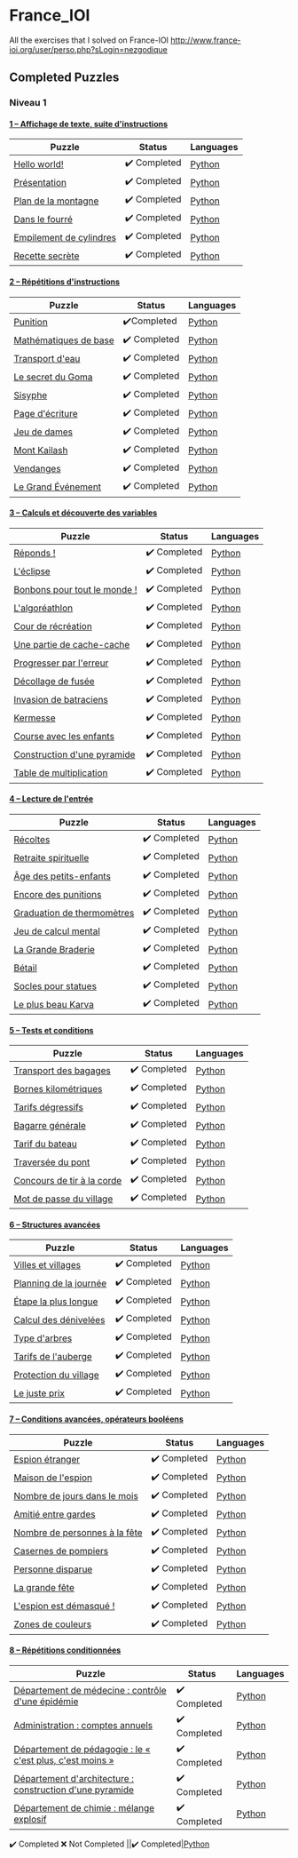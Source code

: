 # France_IOI
All the exercises that I solved on France-IOI
http://www.france-ioi.org/user/perso.php?sLogin=nezgodique

## Completed Puzzles

### Niveau 1
#### [1 – Affichage de texte, suite d'instructions](http://www.france-ioi.org/algo/chapter.php?idChapter=642)
|Puzzle|Status|Languages
|------|------|---------
|[Hello world!](http://www.france-ioi.org/algo/task.php?idChapter=642&idTask=1869)|:heavy_check_mark: Completed|[Python](https://github.com/SlicedPotatoes/France_IOI/blob/main/Niveau%201/1%20%E2%80%93%20Affichage%20de%20texte%2C%20suite%20d'instructions/1%20-%20Hello%20world!.py)
|[Présentation](http://www.france-ioi.org/algo/task.php?idChapter=642&idTask=1871)|:heavy_check_mark: Completed|[Python](https://github.com/SlicedPotatoes/France_IOI/blob/main/Niveau%201/1%20%E2%80%93%20Affichage%20de%20texte%2C%20suite%20d'instructions/2%20-%20Pr%C3%A9sentation.py)
|[Plan de la montagne](http://www.france-ioi.org/algo/task.php?idChapter=642&idTask=1870)|:heavy_check_mark: Completed|[Python](https://github.com/SlicedPotatoes/France_IOI/blob/main/Niveau%201/1%20%E2%80%93%20Affichage%20de%20texte%2C%20suite%20d'instructions/3%20-%20Plan%20de%20la%20montagne.py)
|[Dans le fourré](http://www.france-ioi.org/algo/task.php?idChapter=642&idTask=1872)|:heavy_check_mark: Completed|[Python](https://github.com/SlicedPotatoes/France_IOI/blob/main/Niveau%201/1%20%E2%80%93%20Affichage%20de%20texte%2C%20suite%20d'instructions/4%20-%20Dans%20le%20fourr%C3%A9.py)
|[Empilement de cylindres](http://www.france-ioi.org/algo/task.php?idChapter=642&idTask=1873)|:heavy_check_mark: Completed|[Python](https://github.com/SlicedPotatoes/France_IOI/blob/main/Niveau%201/1%20%E2%80%93%20Affichage%20de%20texte%2C%20suite%20d'instructions/5%20-%20Empilement%20de%20cylindres.py)
|[Recette secrète](http://www.france-ioi.org/algo/task.php?idChapter=642&idTask=1874)|:heavy_check_mark: Completed|[Python](https://github.com/SlicedPotatoes/France_IOI/blob/main/Niveau%201/1%20%E2%80%93%20Affichage%20de%20texte%2C%20suite%20d'instructions/6%20-%20Recette%20secr%C3%A8te.py)

#### [2 – Répétitions d'instructions](http://www.france-ioi.org/algo/chapter.php?idChapter=643)
|Puzzle|Status|Languages
|------|------|---------
|[Punition](http://www.france-ioi.org/algo/task.php?idChapter=643&idTask=1876)|:heavy_check_mark:Completed|[Python](https://github.com/SlicedPotatoes/France_IOI/blob/main/Niveau%201/2%20%E2%80%93%20R%C3%A9p%C3%A9titions%20d'instructions/01%20-%20Punition.py)
|[Mathématiques de base](http://www.france-ioi.org/algo/task.php?idChapter=643&idTask=1878)|:heavy_check_mark: Completed|[Python](https://github.com/SlicedPotatoes/France_IOI/blob/main/Niveau%201/2%20%E2%80%93%20R%C3%A9p%C3%A9titions%20d'instructions/02%20-%20Math%C3%A9matiques%20de%20base.py)
|[Transport d'eau](http://www.france-ioi.org/algo/task.php?idChapter=643&idTask=1877)|:heavy_check_mark: Completed|[Python](https://github.com/SlicedPotatoes/France_IOI/blob/main/Niveau%201/2%20%E2%80%93%20R%C3%A9p%C3%A9titions%20d'instructions/03%20-%20Transport%20d'eau.py)
|[Le secret du Goma](http://www.france-ioi.org/algo/task.php?idChapter=643&idTask=1879)|:heavy_check_mark: Completed|[Python](https://github.com/SlicedPotatoes/France_IOI/blob/main/Niveau%201/2%20%E2%80%93%20R%C3%A9p%C3%A9titions%20d'instructions/04%20-%20Le%20secret%20du%20Goma.py)
|[Sisyphe](http://www.france-ioi.org/algo/task.php?idChapter=643&idTask=1880)|:heavy_check_mark: Completed|[Python](https://github.com/SlicedPotatoes/France_IOI/blob/main/Niveau%201/2%20%E2%80%93%20R%C3%A9p%C3%A9titions%20d'instructions/05%20-%20Sisyphe.py)
|[Page d'écriture](http://www.france-ioi.org/algo/task.php?idChapter=643&idTask=1881)|:heavy_check_mark: Completed|[Python](https://github.com/SlicedPotatoes/France_IOI/blob/main/Niveau%201/2%20%E2%80%93%20R%C3%A9p%C3%A9titions%20d'instructions/06%20-%20Page%20d'%C3%A9criture.py)
|[Jeu de dames](http://www.france-ioi.org/algo/task.php?idChapter=643&idTask=1882)|:heavy_check_mark: Completed|[Python](https://github.com/SlicedPotatoes/France_IOI/blob/main/Niveau%201/2%20%E2%80%93%20R%C3%A9p%C3%A9titions%20d'instructions/07%20-%20Jeu%20de%20dames.py)
|[Mont Kailash](http://www.france-ioi.org/algo/task.php?idChapter=643&idTask=1883)|:heavy_check_mark: Completed|[Python](https://github.com/SlicedPotatoes/France_IOI/blob/main/Niveau%201/2%20%E2%80%93%20R%C3%A9p%C3%A9titions%20d'instructions/08%20-%20Mont%20Kailash.py)
|[Vendanges](http://www.france-ioi.org/algo/task.php?idChapter=643&idTask=1884)|:heavy_check_mark: Completed|[Python](https://github.com/SlicedPotatoes/France_IOI/blob/main/Niveau%201/2%20%E2%80%93%20R%C3%A9p%C3%A9titions%20d'instructions/09%20-%20Vendanges.py)
|[Le Grand Événement](http://www.france-ioi.org/algo/task.php?idChapter=643&idTask=1885)|:heavy_check_mark: Completed|[Python](https://github.com/SlicedPotatoes/France_IOI/blob/main/Niveau%201/2%20%E2%80%93%20R%C3%A9p%C3%A9titions%20d'instructions/10%20-%20Le%20Grand%20%C3%89v%C3%A9nement.py)

#### [3 – Calculs et découverte des variables](http://www.france-ioi.org/algo/chapter.php?idChapter=644)
|Puzzle|Status|Languages
|------|------|---------
|[Réponds !](http://www.france-ioi.org/algo/task.php?idChapter=644&idTask=1863)|:heavy_check_mark: Completed|[Python](https://github.com/SlicedPotatoes/France_IOI/blob/main/Niveau%201/3%20%E2%80%93%20Calculs%20et%20d%C3%A9couverte%20des%20variables/01%20-%20R%C3%A9ponds%20!.py)
|[L'éclipse](http://www.france-ioi.org/algo/task.php?idChapter=644&idTask=1864)|:heavy_check_mark: Completed|[Python](https://github.com/SlicedPotatoes/France_IOI/blob/main/Niveau%201/3%20%E2%80%93%20Calculs%20et%20d%C3%A9couverte%20des%20variables/02%20-%20L'%C3%A9clipse.py)
|[Bonbons pour tout le monde !](http://www.france-ioi.org/algo/task.php?idChapter=644&idTask=2007)|:heavy_check_mark: Completed|[Python](https://github.com/SlicedPotatoes/France_IOI/blob/main/Niveau%201/3%20%E2%80%93%20Calculs%20et%20d%C3%A9couverte%20des%20variables/03%20-%20Bonbons%20pour%20tout%20le%20monde%20!.py)
|[L'algoréathlon](http://www.france-ioi.org/algo/task.php?idChapter=644&idTask=528)|:heavy_check_mark: Completed|[Python](https://github.com/SlicedPotatoes/France_IOI/blob/main/Niveau%201/3%20%E2%80%93%20Calculs%20et%20d%C3%A9couverte%20des%20variables/04%20-%20L'algor%C3%A9athlon.py)
|[Cour de récréation](http://www.france-ioi.org/algo/task.php?idChapter=644&idTask=1886)|:heavy_check_mark: Completed|[Python](https://github.com/SlicedPotatoes/France_IOI/blob/main/Niveau%201/3%20%E2%80%93%20Calculs%20et%20d%C3%A9couverte%20des%20variables/05%20-%20Cour%20de%20r%C3%A9cr%C3%A9ation.py)
|[Une partie de cache-cache](http://www.france-ioi.org/algo/task.php?idChapter=644&idTask=1888)|:heavy_check_mark: Completed|[Python](https://github.com/SlicedPotatoes/France_IOI/blob/main/Niveau%201/3%20%E2%80%93%20Calculs%20et%20d%C3%A9couverte%20des%20variables/06%20-%20Une%20partie%20de%20cache-cache.py)
|[Progresser par l'erreur](http://www.france-ioi.org/algo/task.php?idChapter=644&idTask=1887)|:heavy_check_mark: Completed|[Python](https://github.com/SlicedPotatoes/France_IOI/blob/main/Niveau%201/3%20%E2%80%93%20Calculs%20et%20d%C3%A9couverte%20des%20variables/07%20-%20Progresser%20par%20l'erreur.py)
|[Décollage de fusée](http://www.france-ioi.org/algo/task.php?idChapter=644&idTask=1891)|:heavy_check_mark: Completed|[Python](https://github.com/SlicedPotatoes/France_IOI/blob/main/Niveau%201/3%20%E2%80%93%20Calculs%20et%20d%C3%A9couverte%20des%20variables/08%20-%20D%C3%A9collage%20de%20fus%C3%A9e.py)
|[Invasion de batraciens](http://www.france-ioi.org/algo/task.php?idChapter=644&idTask=2005)|:heavy_check_mark: Completed|[Python](https://github.com/SlicedPotatoes/France_IOI/blob/main/Niveau%201/3%20%E2%80%93%20Calculs%20et%20d%C3%A9couverte%20des%20variables/09%20-%20Invasion%20de%20batraciens.py)
|[Kermesse](http://www.france-ioi.org/algo/task.php?idChapter=644&idTask=1892)|:heavy_check_mark: Completed|[Python](https://github.com/SlicedPotatoes/France_IOI/blob/main/Niveau%201/3%20%E2%80%93%20Calculs%20et%20d%C3%A9couverte%20des%20variables/10%20-%20Kermesse.py)
|[Course avec les enfants](http://www.france-ioi.org/algo/task.php?idChapter=644&idTask=1893)|:heavy_check_mark: Completed|[Python](https://github.com/SlicedPotatoes/France_IOI/blob/main/Niveau%201/3%20%E2%80%93%20Calculs%20et%20d%C3%A9couverte%20des%20variables/11%20-%20Course%20avec%20les%20enfants.py)
|[Construction d'une pyramide](http://www.france-ioi.org/algo/task.php?idChapter=644&idTask=1894)|:heavy_check_mark: Completed|[Python](https://github.com/SlicedPotatoes/France_IOI/blob/main/Niveau%201/3%20%E2%80%93%20Calculs%20et%20d%C3%A9couverte%20des%20variables/12%20-%20Construction%20d'une%20pyramide.py)
|[Table de multiplication](http://www.france-ioi.org/algo/task.php?idChapter=644&idTask=1895)|:heavy_check_mark: Completed|[Python](https://github.com/SlicedPotatoes/France_IOI/blob/main/Niveau%201/3%20%E2%80%93%20Calculs%20et%20d%C3%A9couverte%20des%20variables/13%20-%20Table%20de%20multiplication.py)

#### [4 – Lecture de l'entrée](http://www.france-ioi.org/algo/chapter.php?idChapter=843)
|Puzzle|Status|Languages
|------|------|---------
|[Récoltes](http://www.france-ioi.org/algo/task.php?idChapter=843&idTask=1920)|:heavy_check_mark: Completed|[Python](https://github.com/SlicedPotatoes/France_IOI/blob/main/Niveau%201/4%20%E2%80%93%20Lecture%20de%20l'entr%C3%A9e/01%20-%20R%C3%A9coltes.py)
|[Retraite spirituelle](http://www.france-ioi.org/algo/task.php?idChapter=843&idTask=2008)|:heavy_check_mark: Completed|[Python](https://github.com/SlicedPotatoes/France_IOI/blob/main/Niveau%201/4%20%E2%80%93%20Lecture%20de%20l'entr%C3%A9e/02%20-%20Retraite%20spirituelle.py)
|[Âge des petits-enfants](http://www.france-ioi.org/algo/task.php?idChapter=843&idTask=1931)|:heavy_check_mark: Completed|[Python](https://github.com/SlicedPotatoes/France_IOI/blob/main/Niveau%201/4%20%E2%80%93%20Lecture%20de%20l'entr%C3%A9e/03%20-%20%C3%82ge%20des%20petits-enfants.py)
|[Encore des punitions](http://www.france-ioi.org/algo/task.php?idChapter=843&idTask=1926)|:heavy_check_mark: Completed|[Python](https://github.com/SlicedPotatoes/France_IOI/blob/main/Niveau%201/4%20%E2%80%93%20Lecture%20de%20l'entr%C3%A9e/04%20-%20Encore%20des%20punitions.py)
|[Graduation de thermomètres](http://www.france-ioi.org/algo/task.php?idChapter=843&idTask=1933)|:heavy_check_mark: Completed|[Python](https://github.com/SlicedPotatoes/France_IOI/blob/main/Niveau%201/4%20%E2%80%93%20Lecture%20de%20l'entr%C3%A9e/05%20-%20Graduation%20de%20thermom%C3%A8tres.py)
|[Jeu de calcul mental](http://www.france-ioi.org/algo/task.php?idChapter=843&idTask=1927)|:heavy_check_mark: Completed|[Python](https://github.com/SlicedPotatoes/France_IOI/blob/main/Niveau%201/4%20%E2%80%93%20Lecture%20de%20l'entr%C3%A9e/06%20-%20Jeu%20de%20calcul%20mental.py)
|[La Grande Braderie](http://www.france-ioi.org/algo/task.php?idChapter=843&idTask=1951)|:heavy_check_mark: Completed|[Python](https://github.com/SlicedPotatoes/France_IOI/blob/main/Niveau%201/4%20%E2%80%93%20Lecture%20de%20l'entr%C3%A9e/07%20-%20La%20Grande%20Braderie.py)
|[Bétail](http://www.france-ioi.org/algo/task.php?idChapter=843&idTask=1932)|:heavy_check_mark: Completed|[Python](https://github.com/SlicedPotatoes/France_IOI/blob/main/Niveau%201/4%20%E2%80%93%20Lecture%20de%20l'entr%C3%A9e/08%20-%20B%C3%A9tail.py)
|[Socles pour statues](http://www.france-ioi.org/algo/task.php?idChapter=843&idTask=1934)|:heavy_check_mark: Completed|[Python](https://github.com/SlicedPotatoes/France_IOI/blob/main/Niveau%201/4%20%E2%80%93%20Lecture%20de%20l'entr%C3%A9e/09%20-%20Socles%20pour%20statues.py)
|[Le plus beau Karva](http://www.france-ioi.org/algo/task.php?idChapter=843&idTask=2009)|:heavy_check_mark: Completed|[Python](https://github.com/SlicedPotatoes/France_IOI/blob/main/Niveau%201/4%20%E2%80%93%20Lecture%20de%20l'entr%C3%A9e/10%20-%20Le%20plus%20beau%20Karva.py)

#### [5 – Tests et conditions](http://www.france-ioi.org/algo/chapter.php?idChapter=646)
|Puzzle|Status|Languages
|------|------|---------
|[Transport des bagages](http://www.france-ioi.org/algo/task.php?idChapter=646&idTask=1988)|:heavy_check_mark: Completed|[Python](https://github.com/SlicedPotatoes/France_IOI/blob/main/Niveau%201/5%20%E2%80%93%20Tests%20et%20conditions/1%20-%20Transport%20des%20bagages.py)
|[Bornes kilométriques](http://www.france-ioi.org/algo/task.php?idChapter=646&idTask=1938)|:heavy_check_mark: Completed|[Python](https://github.com/SlicedPotatoes/France_IOI/blob/main/Niveau%201/5%20%E2%80%93%20Tests%20et%20conditions/2%20-%20Bornes%20kilom%C3%A9triques.py)
|[Tarifs dégressifs](http://www.france-ioi.org/algo/task.php?idChapter=646&idTask=1969)|:heavy_check_mark: Completed|[Python](https://github.com/SlicedPotatoes/France_IOI/blob/main/Niveau%201/5%20%E2%80%93%20Tests%20et%20conditions/3%20-%20Tarifs%20d%C3%A9gressifs.py)
|[Bagarre générale](http://www.france-ioi.org/algo/task.php?idChapter=646&idTask=1970)|:heavy_check_mark: Completed|[Python](https://github.com/SlicedPotatoes/France_IOI/blob/main/Niveau%201/5%20%E2%80%93%20Tests%20et%20conditions/4%20-%20Bagarre%20g%C3%A9n%C3%A9rale.py)
|[Tarif du bateau](http://www.france-ioi.org/algo/task.php?idChapter=646&idTask=1941)|:heavy_check_mark: Completed|[Python](https://github.com/SlicedPotatoes/France_IOI/blob/main/Niveau%201/5%20%E2%80%93%20Tests%20et%20conditions/5%20-%20Tarif%20du%20bateau.py)
|[Traversée du pont](http://www.france-ioi.org/algo/task.php?idChapter=646&idTask=1972)|:heavy_check_mark: Completed|[Python](https://github.com/SlicedPotatoes/France_IOI/blob/main/Niveau%201/5%20%E2%80%93%20Tests%20et%20conditions/6%20-%20Travers%C3%A9e%20du%20pont.py)
|[Concours de tir à la corde](http://www.france-ioi.org/algo/task.php?idChapter=646&idTask=1971)|:heavy_check_mark: Completed|[Python](https://github.com/SlicedPotatoes/France_IOI/blob/main/Niveau%201/5%20%E2%80%93%20Tests%20et%20conditions/7%20-%20Concours%20de%20tir%20%C3%A0%20la%20corde.py)
|[Mot de passe du village](http://www.france-ioi.org/algo/task.php?idChapter=646&idTask=1947)|:heavy_check_mark: Completed|[Python](https://github.com/SlicedPotatoes/France_IOI/blob/main/Niveau%201/5%20%E2%80%93%20Tests%20et%20conditions/8%20-%20Mot%20de%20passe%20du%20village.py)

#### [6 – Structures avancées](http://www.france-ioi.org/algo/chapter.php?idChapter=647)
|Puzzle|Status|Languages
|------|------|---------
|[Villes et villages](http://www.france-ioi.org/algo/task.php?idChapter=647&idTask=1939)|:heavy_check_mark: Completed|[Python](https://github.com/SlicedPotatoes/France_IOI/blob/main/Niveau%201/6%20%E2%80%93%20Structures%20avanc%C3%A9es/1%20-%20Villes%20et%20villages.py)
|[Planning de la journée](http://www.france-ioi.org/algo/task.php?idChapter=647&idTask=1945)|:heavy_check_mark: Completed|[Python](https://github.com/SlicedPotatoes/France_IOI/blob/main/Niveau%201/6%20%E2%80%93%20Structures%20avanc%C3%A9es/2%20-%20Planning%20de%20la%20journ%C3%A9e.py)
|[Étape la plus longue](http://www.france-ioi.org/algo/task.php?idChapter=647&idTask=1940)|:heavy_check_mark: Completed|[Python](https://github.com/SlicedPotatoes/France_IOI/blob/main/Niveau%201/6%20%E2%80%93%20Structures%20avanc%C3%A9es/3%20-%20%C3%89tape%20la%20plus%20longue.py)
|[Calcul des dénivelées](http://www.france-ioi.org/algo/task.php?idChapter=647&idTask=1942)|:heavy_check_mark: Completed|[Python](https://github.com/SlicedPotatoes/France_IOI/blob/main/Niveau%201/6%20%E2%80%93%20Structures%20avanc%C3%A9es/4%20-%20Calcul%20des%20d%C3%A9nivel%C3%A9es.py)
|[Type d'arbres](http://www.france-ioi.org/algo/task.php?idChapter=647&idTask=1943)|:heavy_check_mark: Completed|[Python](https://github.com/SlicedPotatoes/France_IOI/blob/main/Niveau%201/6%20%E2%80%93%20Structures%20avanc%C3%A9es/5%20-%20Type%20d'arbres.py)
|[Tarifs de l'auberge](http://www.france-ioi.org/algo/task.php?idChapter=647&idTask=1948)|:heavy_check_mark: Completed|[Python](https://github.com/SlicedPotatoes/France_IOI/blob/main/Niveau%201/6%20%E2%80%93%20Structures%20avanc%C3%A9es/6%20-%20Tarifs%20de%20l'auberge.py)
|[Protection du village](http://www.france-ioi.org/algo/task.php?idChapter=647&idTask=1946)|:heavy_check_mark: Completed|[Python](https://github.com/SlicedPotatoes/France_IOI/blob/main/Niveau%201/6%20%E2%80%93%20Structures%20avanc%C3%A9es/7%20-%20Protection%20du%20village.py)
|[Le juste prix](http://www.france-ioi.org/algo/task.php?idChapter=647&idTask=1944)|:heavy_check_mark: Completed|[Python](https://github.com/SlicedPotatoes/France_IOI/blob/main/Niveau%201/6%20%E2%80%93%20Structures%20avanc%C3%A9es/8%20-%20Le%20juste%20prix.py)

#### [7 – Conditions avancées, opérateurs booléens](http://www.france-ioi.org/algo/chapter.php?idChapter=648)
|Puzzle|Status|Languages
|------|------|---------
|[Espion étranger](http://www.france-ioi.org/algo/task.php?idChapter=648&idTask=1974)|:heavy_check_mark: Completed|[Python](https://github.com/SlicedPotatoes/France_IOI/blob/main/Niveau%201/7%20%E2%80%93%20Conditions%20avanc%C3%A9es%2C%20op%C3%A9rateurs%20bool%C3%A9ens/01%20-%20Espion%20%C3%A9tranger.py)
|[Maison de l'espion](http://www.france-ioi.org/algo/task.php?idChapter=648&idTask=1975)|:heavy_check_mark: Completed|[Python](https://github.com/SlicedPotatoes/France_IOI/blob/main/Niveau%201/7%20%E2%80%93%20Conditions%20avanc%C3%A9es%2C%20op%C3%A9rateurs%20bool%C3%A9ens/02%20-%20Maison%20de%20l'espion.py)
|[Nombre de jours dans le mois](http://www.france-ioi.org/algo/task.php?idChapter=648&idTask=1976)|:heavy_check_mark: Completed|[Python](https://github.com/SlicedPotatoes/France_IOI/blob/main/Niveau%201/7%20%E2%80%93%20Conditions%20avanc%C3%A9es%2C%20op%C3%A9rateurs%20bool%C3%A9ens/03%20-%20Nombre%20de%20jours%20dans%20le%20mois.py)
|[Amitié entre gardes](http://www.france-ioi.org/algo/task.php?idChapter=648&idTask=1977)|:heavy_check_mark: Completed|[Python](https://github.com/SlicedPotatoes/France_IOI/blob/main/Niveau%201/7%20%E2%80%93%20Conditions%20avanc%C3%A9es%2C%20op%C3%A9rateurs%20bool%C3%A9ens/04%20-%20Amiti%C3%A9%20entre%20gardes.py)
|[Nombre de personnes à la fête](http://www.france-ioi.org/algo/task.php?idChapter=648&idTask=1978)|:heavy_check_mark: Completed|[Python](https://github.com/SlicedPotatoes/France_IOI/blob/main/Niveau%201/7%20%E2%80%93%20Conditions%20avanc%C3%A9es%2C%20op%C3%A9rateurs%20bool%C3%A9ens/05%20-%20Nombre%20de%20personnes%20%C3%A0%20la%20f%C3%AAte.py)
|[Casernes de pompiers](http://www.france-ioi.org/algo/task.php?idChapter=648&idTask=1979)|:heavy_check_mark: Completed|[Python](https://github.com/SlicedPotatoes/France_IOI/blob/main/Niveau%201/7%20%E2%80%93%20Conditions%20avanc%C3%A9es%2C%20op%C3%A9rateurs%20bool%C3%A9ens/06%20-%20Casernes%20de%20pompiers.py)
|[Personne disparue](http://www.france-ioi.org/algo/task.php?idChapter=648&idTask=1980)|:heavy_check_mark: Completed|[Python](https://github.com/SlicedPotatoes/France_IOI/blob/main/Niveau%201/7%20%E2%80%93%20Conditions%20avanc%C3%A9es%2C%20op%C3%A9rateurs%20bool%C3%A9ens/07%20-%20Personne%20disparue.py)
|[La grande fête](http://www.france-ioi.org/algo/task.php?idChapter=648&idTask=1981)|:heavy_check_mark: Completed|[Python](https://github.com/SlicedPotatoes/France_IOI/blob/main/Niveau%201/7%20%E2%80%93%20Conditions%20avanc%C3%A9es%2C%20op%C3%A9rateurs%20bool%C3%A9ens/08%20-%20La%20grande%20f%C3%AAte.py)
|[L'espion est démasqué !](http://www.france-ioi.org/algo/task.php?idChapter=648&idTask=1982)|:heavy_check_mark: Completed|[Python](https://github.com/SlicedPotatoes/France_IOI/blob/main/Niveau%201/7%20%E2%80%93%20Conditions%20avanc%C3%A9es%2C%20op%C3%A9rateurs%20bool%C3%A9ens/09%20-%20L'espion%20est%20d%C3%A9masqu%C3%A9%20!.py)
|[Zones de couleurs](http://www.france-ioi.org/algo/task.php?idChapter=648&idTask=496)|:heavy_check_mark: Completed|[Python](https://github.com/SlicedPotatoes/France_IOI/blob/main/Niveau%201/7%20%E2%80%93%20Conditions%20avanc%C3%A9es%2C%20op%C3%A9rateurs%20bool%C3%A9ens/10%20-%20Zones%20de%20couleurs.py)

#### [8 – Répétitions conditionnées](http://www.france-ioi.org/algo/chapter.php?idChapter=649)
|Puzzle|Status|Languages
|------|------|---------
|[Département de médecine : contrôle d'une épidémie](http://www.france-ioi.org/algo/task.php?idChapter=649&idTask=2051)|:heavy_check_mark: Completed|[Python](https://github.com/SlicedPotatoes/France_IOI/blob/main/Niveau%201/8%20%E2%80%93%20R%C3%A9p%C3%A9titions%20conditionn%C3%A9es/1%20-%20D%C3%A9partement%20de%20m%C3%A9decine%20contr%C3%B4le%20d'une%20%C3%A9pid%C3%A9mie.py)
|[Administration : comptes annuels](http://www.france-ioi.org/algo/task.php?idChapter=649&idTask=2057)|:heavy_check_mark: Completed|[Python](https://github.com/SlicedPotatoes/France_IOI/blob/main/Niveau%201/8%20%E2%80%93%20R%C3%A9p%C3%A9titions%20conditionn%C3%A9es/2%20-%20Administration%20comptes%20annuels.py)
|[Département de pédagogie : le « c'est plus, c'est moins »](http://www.france-ioi.org/algo/task.php?idChapter=649&idTask=2053)|:heavy_check_mark: Completed|[Python](https://github.com/SlicedPotatoes/France_IOI/blob/main/Niveau%201/8%20%E2%80%93%20R%C3%A9p%C3%A9titions%20conditionn%C3%A9es/3%20-%20D%C3%A9partement%20de%20p%C3%A9dagogie%20le%20%C2%AB%20c'est%20plus%2C%20c'est%20moins%20%C2%BB.py)
|[Département d'architecture : construction d'une pyramide](http://www.france-ioi.org/algo/task.php?idChapter=649&idTask=2052)|:heavy_check_mark: Completed|[Python](https://github.com/SlicedPotatoes/France_IOI/blob/main/Niveau%201/8%20%E2%80%93%20R%C3%A9p%C3%A9titions%20conditionn%C3%A9es/4%20-%20D%C3%A9partement%20d'architecture%20construction%20d'une%20pyramide.py)
|[Département de chimie : mélange explosif](http://www.france-ioi.org/algo/task.php?idChapter=649&idTask=2058)|:heavy_check_mark: Completed|[Python](https://github.com/SlicedPotatoes/France_IOI/blob/main/Niveau%201/8%20%E2%80%93%20R%C3%A9p%C3%A9titions%20conditionn%C3%A9es/5%20-%20D%C3%A9partement%20de%20chimie%20m%C3%A9lange%20explosif.py)

:heavy_check_mark: Completed
:x: Not Completed 
|[]()|:heavy_check_mark: Completed|[Python]()
